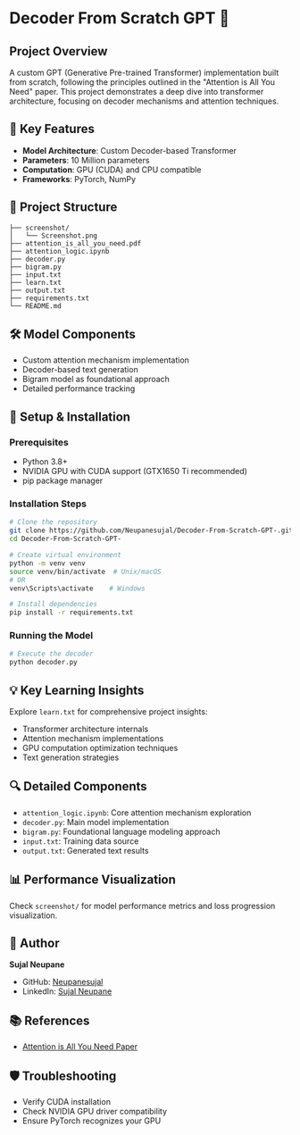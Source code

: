 # Decoder From Scratch GPT 🐺

## Project Overview
A custom GPT (Generative Pre-trained Transformer) implementation built from scratch, following the principles outlined in the "Attention is All You Need" paper. This project demonstrates a deep dive into transformer architecture, focusing on decoder mechanisms and attention techniques.

## 🚀 Key Features
- **Model Architecture**: Custom Decoder-based Transformer
- **Parameters**: 10 Million parameters
- **Computation**: GPU (CUDA) and CPU compatible
- **Frameworks**: PyTorch, NumPy

## 📂 Project Structure
```
├── screenshot/
│   └── Screenshot.png
├── attention_is_all_you_need.pdf
├── attention_logic.ipynb
├── decoder.py
├── bigram.py
├── input.txt
├── learn.txt
├── output.txt
├── requirements.txt
└── README.md
```

## 🛠 Model Components
- Custom attention mechanism implementation
- Decoder-based text generation
- Bigram model as foundational approach
- Detailed performance tracking

## 🔧 Setup & Installation

### Prerequisites
- Python 3.8+
- NVIDIA GPU with CUDA support (GTX1650 Ti recommended)
- pip package manager

### Installation Steps
```bash
# Clone the repository
git clone https://github.com/Neupanesujal/Decoder-From-Scratch-GPT-.git
cd Decoder-From-Scratch-GPT-

# Create virtual environment
python -m venv venv
source venv/bin/activate  # Unix/macOS
# OR
venv\Scripts\activate    # Windows

# Install dependencies
pip install -r requirements.txt
```

### Running the Model
```bash
# Execute the decoder
python decoder.py
```

## 💡 Key Learning Insights
Explore `learn.txt` for comprehensive project insights:
- Transformer architecture internals
- Attention mechanism implementations
- GPU computation optimization techniques
- Text generation strategies

## 🔍 Detailed Components
- `attention_logic.ipynb`: Core attention mechanism exploration
- `decoder.py`: Main model implementation
- `bigram.py`: Foundational language modeling approach
- `input.txt`: Training data source
- `output.txt`: Generated text results

## 📊 Performance Visualization
Check `screenshot/` for model performance metrics and loss progression visualization.

## 👤 Author
**Sujal Neupane**
- GitHub: [Neupanesujal](https://github.com/Neupanesujal)
- LinkedIn: [Sujal Neupane](https://www.linkedin.com/in/sujal-neupane/)

## 📚 References
- [Attention is All You Need Paper](https://arxiv.org/abs/1706.03762)

## 🛡️ Troubleshooting
- Verify CUDA installation
- Check NVIDIA GPU driver compatibility
- Ensure PyTorch recognizes your GPU
